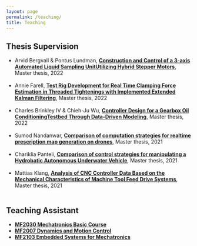 ```yaml
---
layout: page
permalink: /teaching/
title: Teaching
---
```


<h2>Thesis Supervision</h2>
<ul>
	<li>
		Arvid Bergvall & Pontus Lundman, 
		<a href="https://www.diva-portal.org/smash/record.jsf?pid=diva2%3A1739802&dswid=5671"><b>Construction and Control of a 3-axis Automated Liquid Sampling UnitUtilizing Hybrid Stepper Motors</b></a>,
		Master thesis, 2022
	</li><br>
	<li>
		Annie Farell, 
		<a href="https://www.diva-portal.org/smash/record.jsf?pid=diva2%3A1737383&dswid=8251"><b>Test Rig Development for Real Time Clamping Force Estimation in Threaded Tightenings with Implemented Extended Kalman Filtering</b></a>,
		Master thesis, 2022<br>
	</li><br>
	<li>
		Charles Brinkley IV & Chieh-Ju Wu, 
		<a href="https://www.diva-portal.org/smash/record.jsf?pid=diva2%3A1707480&dswid=-7518"><b>Controller Design for a Gearbox Oil ConditioningTestbed Through Data-Driven Modeling</b></a>,
		Master thesis, 2022
	</li><br>
	<li>
		Sumod Nandanwar, 
		<a href="https://www.diva-portal.org/smash/record.jsf?pid=diva2:1608605"><b>Comparison of computation strategies for realtime prescription map generation on drones</b></a>,
		Master thesis, 2021
	</li><br>
	<li>
		Chariklia Panteli, 
		<a href="https://www.diva-portal.org/smash/record.jsf?pid=diva2%3A1603391&dswid=6627"><b>Comparison of control strategies for manipulating a Hydrobatic Autonomous Underwater Vehicle</b></a>,
		Master thesis, 2021
	</li><br>
	<li>
		Mattias Klang, 
		<a href="https://www.diva-portal.org/smash/record.jsf?pid=diva2%3A1599497&dswid=4544"><b>Analysis of CNC Controller Data Based on the Mechanical Characteristics of Machine Tool Feed Drive Systems</b></a>,
		Master thesis, 2021
	</li><br>
</ul>

<h2>Teaching Assistant</h2>
<ul>
	<li><a href="https://www.kth.se/student/kurser/kurs/MF2030?l=en"><b>MF2030 Mechatronics Basic Course</b></a></li>
	<li><a href="https://www.kth.se/student/kurser/kurs/MF2007?l=en"><b>MF2007 Dynamics and Motion Control</b></a></li>
	<li><a href="https://www.kth.se/student/kurser/kurs/MF2103?l=en"><b>MF2103 Embedded Systems for Mechatronics</b></a></li>
</ul>